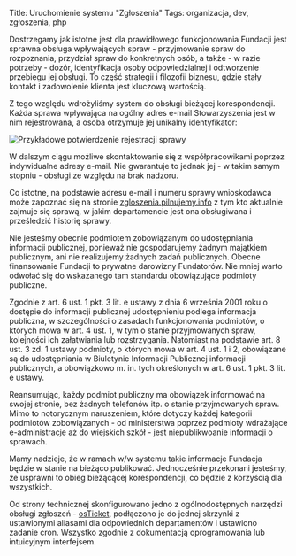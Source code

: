 Title: Uruchomienie systemu "Zgłoszenia"
Tags: organizacja, dev, zgłoszenia, php

Dostrzegamy jak istotne jest dla prawidłowego funkcjonowania Fundacji jest sprawna obsługa wpływających spraw - przyjmowanie spraw do rozpoznania, przydział spraw do konkretnych osób, a także - w razie potrzeby - dozór, identyfikacja osoby odpowiedzialnej i odtworzenie przebiegu jej obsługi. To część strategii i filozofii biznesu, gdzie stały kontakt i zadowolenie klienta jest kluczową wartością. 

Z tego względu wdrożyliśmy system do obsługi bieżącej korespondencji. Każda sprawa wpływająca na ogólny adres e-mail Stowarzyszenia jest w nim rejestrowana, a osoba otrzymuje jej unikalny identyfikator:

![Przykładowe potwierdzenie rejestracji sprawy](http://cdn.files.jawne.info.pl/public_html/2015/12/13_02:05:26/Zaznaczenie_152.png#md5sum=c665d4d54fbeff8f101f06db3d4617a1)

W dalszym ciągu możliwe skontaktowanie się z współpracowikami poprzez indywidualne adresy e-mail. Nie gwarantuje to jednak jej - w takim samym stopniu - obsługi ze względu na brak nadzoru.

Co istotne, na podstawie adresu e-mail i numeru sprawy wnioskodawca może zapoznać się na stronie [zgloszenia.pilnujemy.info](http://zgloszenia.pilnujemy.info) z tym kto aktualnie zajmuje się sprawą, w jakim departamencie jest ona obsługiwana i prześledzić historię sprawy.

Nie jesteśmy obecnie podmiotem zobowiązanym do udostępniania informacji publicznej, ponieważ nie gospodarujemy żadnym majątkiem publicznym, ani nie realizujemy żadnych zadań publicznych. Obecne finansowanie Fundacji to prywatne darowizny Fundatorów. Nie mniej warto odwołać się do wskazanego tam standardu obowiązujące podmioty publiczne.

Zgodnie z art. 6 ust. 1 pkt. 3 lit. e ustawy z dnia 6 września 2001 roku o dostępie do informacji publicznej udostępnieniu podlega informacja publiczna, w szczególności o  zasadach funkcjonowania podmiotów, o których mowa w art. 4 ust. 1, w tym o stanie przyjmowanych spraw, kolejności ich załatwiania lub rozstrzygania. Natomiast na podstawie art. 8 ust. 3 zd. 1 ustawy podmioty, o których mowa w art. 4 ust. 1 i 2, obowiązane są do udostępniania w Biuletynie Informacji Publicznej informacji publicznych, a obowiązkowo m. in. tych określonych w art. 6 ust. 1 pkt. 3 lit. e ustawy.

Reansumując, każdy podmiot publiczny ma obowiązek informować na swojej stronie, bez żadnych telefonów itp. o stanie przyjmowanych spraw. Mimo to notorycznym naruszeniem, które dotyczy każdej kategorii podmiotów zobowiązanych - od ministerstwa poprzez podmioty wdrażające e-administracje aż do wiejskich szkół - jest niepublikwoanie informacji o sprawach.

Mamy nadzieje, że w ramach w/w systemu takie informacje Fundacja będzie w stanie na bieżąco publikować. Jednocześnie przekonani jesteśmy, że usprawni to obieg bieżącącej korespondencji, co będzie z korzyścią dla wszystkich.

Od strony technicznej skonfigurowano jedno z ogólnodostępnych narzędzi obsługi zgłoszeń - [osTicket](http://osticket.com/), podłączono je do jednej skrzynki z ustawionymi aliasami dla odpowiednich departamentów i ustawiono zadanie cron. Wszystko zgodnie z dokumentacją oprogramowania lub intuicyjnym interfejsem. 
